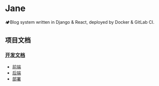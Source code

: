 # Jane
🏕Blog system written in Django & React, deployed by Docker & GitLab CI.

## 项目文档
### [开发文档](docs/README.md)
- [前端](docs/frontend.md)
- [后端](docs/backend.md)
- [部署](docs/deployment.md)
